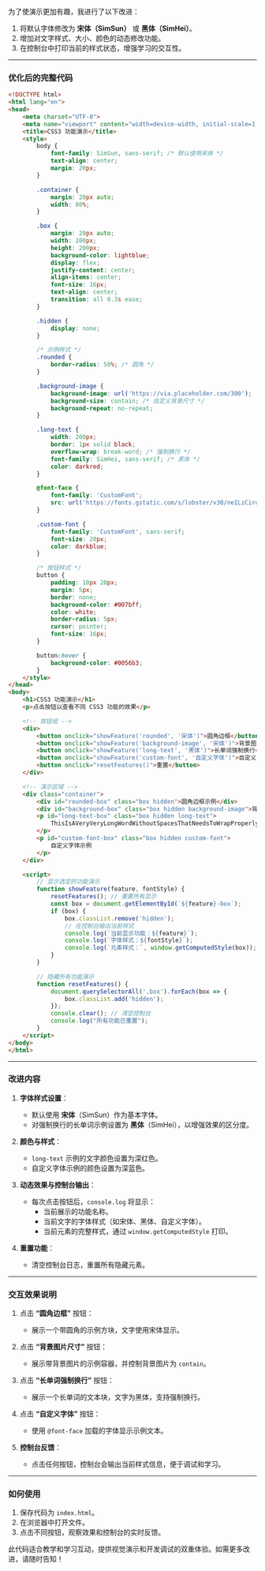 为了使演示更加有趣，我进行了以下改进：
1. 将默认字体修改为 **宋体（SimSun）** 或 **黑体（SimHei）**。
2. 增加对文字样式、大小、颜色的动态修改功能。
3. 在控制台中打印当前的样式状态，增强学习的交互性。

---

### **优化后的完整代码**

```html
<!DOCTYPE html>
<html lang="en">
<head>
    <meta charset="UTF-8">
    <meta name="viewport" content="width=device-width, initial-scale=1.0">
    <title>CSS3 功能演示</title>
    <style>
        body {
            font-family: SimSun, sans-serif; /* 默认使用宋体 */
            text-align: center;
            margin: 20px;
        }

        .container {
            margin: 20px auto;
            width: 80%;
        }

        .box {
            margin: 20px auto;
            width: 200px;
            height: 200px;
            background-color: lightblue;
            display: flex;
            justify-content: center;
            align-items: center;
            font-size: 16px;
            text-align: center;
            transition: all 0.3s ease;
        }

        .hidden {
            display: none;
        }

        /* 示例样式 */
        .rounded {
            border-radius: 50%; /* 圆角 */
        }

        .background-image {
            background-image: url('https://via.placeholder.com/300');
            background-size: contain; /* 自定义背景尺寸 */
            background-repeat: no-repeat;
        }

        .long-text {
            width: 200px;
            border: 1px solid black;
            overflow-wrap: break-word; /* 强制换行 */
            font-family: SimHei, sans-serif; /* 黑体 */
            color: darkred;
        }

        @font-face {
            font-family: 'CustomFont';
            src: url('https://fonts.gstatic.com/s/lobster/v30/neILzCirqoswsqX9zoKmM4MwW7pO.woff2') format('woff2');
        }

        .custom-font {
            font-family: 'CustomFont', sans-serif;
            font-size: 20px;
            color: darkblue;
        }

        /* 按钮样式 */
        button {
            padding: 10px 20px;
            margin: 5px;
            border: none;
            background-color: #007bff;
            color: white;
            border-radius: 5px;
            cursor: pointer;
            font-size: 16px;
        }

        button:hover {
            background-color: #0056b3;
        }
    </style>
</head>
<body>
    <h1>CSS3 功能演示</h1>
    <p>点击按钮以查看不同 CSS3 功能的效果</p>

    <!-- 按钮组 -->
    <div>
        <button onclick="showFeature('rounded', '宋体')">圆角边框</button>
        <button onclick="showFeature('background-image', '宋体')">背景图片尺寸</button>
        <button onclick="showFeature('long-text', '黑体')">长单词强制换行</button>
        <button onclick="showFeature('custom-font', '自定义字体')">自定义字体</button>
        <button onclick="resetFeatures()">重置</button>
    </div>

    <!-- 演示区域 -->
    <div class="container">
        <div id="rounded-box" class="box hidden">圆角边框示例</div>
        <div id="background-box" class="box hidden background-image">背景图片尺寸示例</div>
        <p id="long-text-box" class="box hidden long-text">
            ThisIsAVeryVeryLongWordWithoutSpacesThatNeedsToWrapProperlyInSmallContainers.
        </p>
        <p id="custom-font-box" class="box hidden custom-font">
            自定义字体示例
        </p>
    </div>

    <script>
        // 显示选定的功能演示
        function showFeature(feature, fontStyle) {
            resetFeatures(); // 重置所有显示
            const box = document.getElementById(`${feature}-box`);
            if (box) {
                box.classList.remove('hidden');
                // 在控制台输出当前样式
                console.log(`当前显示功能：${feature}`);
                console.log(`字体样式：${fontStyle}`);
                console.log(`元素样式：`, window.getComputedStyle(box));
            }
        }

        // 隐藏所有功能演示
        function resetFeatures() {
            document.querySelectorAll('.box').forEach(box => {
                box.classList.add('hidden');
            });
            console.clear(); // 清空控制台
            console.log("所有功能已重置");
        }
    </script>
</body>
</html>
```

---

### **改进内容**

1. **字体样式设置**：
   - 默认使用 **宋体**（SimSun）作为基本字体。
   - 对强制换行的长单词示例设置为 **黑体**（SimHei），以增强效果的区分度。

2. **颜色与样式**：
   - `long-text` 示例的文字颜色设置为深红色。
   - 自定义字体示例的颜色设置为深蓝色。

3. **动态效果与控制台输出**：
   - 每次点击按钮后，`console.log` 将显示：
     - 当前展示的功能名称。
     - 当前文字的字体样式（如宋体、黑体、自定义字体）。
     - 当前元素的完整样式，通过 `window.getComputedStyle` 打印。

4. **重置功能**：
   - 清空控制台日志，重置所有隐藏元素。

---

### **交互效果说明**

1. 点击 **“圆角边框”** 按钮：
   - 展示一个带圆角的示例方块，文字使用宋体显示。

2. 点击 **“背景图片尺寸”** 按钮：
   - 展示带背景图片的示例容器，并控制背景图片为 `contain`。

3. 点击 **“长单词强制换行”** 按钮：
   - 展示一个长单词的文本块，文字为黑体，支持强制换行。

4. 点击 **“自定义字体”** 按钮：
   - 使用 `@font-face` 加载的字体显示示例文本。

5. **控制台反馈**：
   - 点击任何按钮，控制台会输出当前样式信息，便于调试和学习。

---

### **如何使用**
1. 保存代码为 `index.html`。
2. 在浏览器中打开文件。
3. 点击不同按钮，观察效果和控制台的实时反馈。

此代码适合教学和学习互动，提供视觉演示和开发调试的双重体验。如需更多改进，请随时告知！